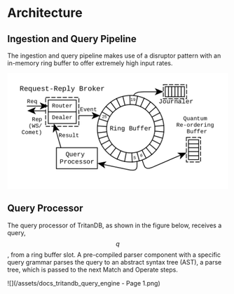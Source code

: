 # Architecture

## Ingestion and Query Pipeline

The ingestion and query pipeline makes use of a disruptor pattern with an in-memory ring buffer to offer extremely high input rates.

![](/assets/docs_tritandb_ringbuffer.png)

## Query Processor
The query processor of TritanDB, as shown in the figure below, receives a query, $$q$$, from a ring buffer slot. A pre-compiled parser component with a specific query grammar parses the query to an abstract syntax tree (AST), a parse tree, which is passed to the next Match and Operate steps.

![](/assets/docs_tritandb_query_engine - Page 1.png)
